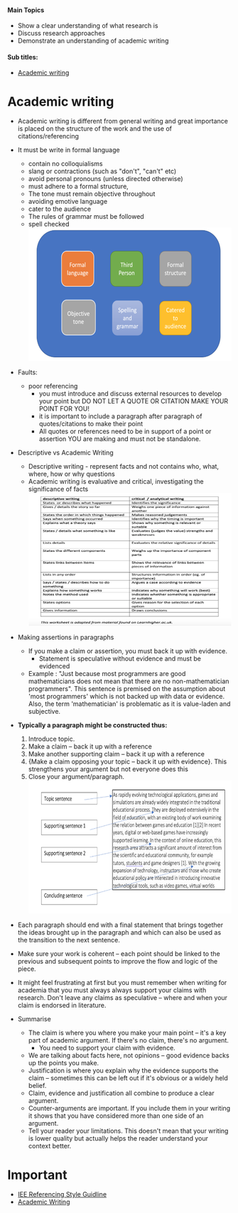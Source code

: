 #### Main Topics

* Show a clear understanding of what research is
* Discuss research approaches
* Demonstrate an understanding of academic writing

#### Sub titles:

* [Academic writing](#academic-writing)

# Academic writing

* Academic writing is different from general writing and great importance is placed on the structure of the work and the
  use of citations/referencing
* It must be write in formal language
    * contain no colloquialisms
    * slang or contractions (such as "don't", "can't" etc)
    * avoid personal pronouns (unless directed otherwise)
    * must adhere to a formal structure,
    * The tone must remain objective throughout
    * avoiding emotive language
    * cater to the audience
    * The rules of grammar must be followed
    * spell checked
      </br><img src="./img/1/1.png" alt="alt text" width="500" height="300">

* Faults:
    * poor referencing
        * you must introduce and discuss external resources to develop your point but DO NOT LET A QUOTE OR CITATION
          MAKE YOUR POINT FOR YOU!
        * it is important to include a paragraph after paragraph of quotes/citations to make their point
        * All quotes or references need to be in support of a point or assertion YOU are making and must not be
          standalone.

* Descriptive vs Academic Writing
    * Descriptive writing - represent facts and not contains who, what, where, how or why questions
    * Academic writing is evaluative and critical, investigating the significance of facts
      </br><img src="./img/1/2.png" alt="alt text" width="500" height="300">

* Making assertions in paragraphs
    * If you make a claim or assertion, you must back it up with evidence.
        * Statement is speculative without evidence and must be evidenced
    * Example : "Just because most programmers are good mathematicians does not mean that there are no non-mathematician
      programmers". This sentence is premised on the assumption about 'most programmers' which is not backed up with
      data or evidence. Also, the term 'mathematician' is problematic as it is value-laden and subjective.

* **Typically a paragraph might be constructed thus:**
    1. Introduce topic.
    2. Make a claim – back it up with a reference
    3. Make another supporting claim – back it up with a reference
    4. {Make a claim opposing your topic – back it up with evidence}. This strengthens your argument but not everyone
       does this
    5. Close your argument/paragraph.
       </br><img src="./img/1/3.png" alt="alt text" width="500" height="300">

* Each paragraph should end with a final statement that brings together the ideas brought up in the paragraph and which
  can also be used as the transition to the next sentence.
* Make sure your work is coherent – each point should be linked to the previous and subsequent points to improve the
  flow and logic of the piece.
* It might feel frustrating at first but you must remember when writing for academia that you must always always support
  your claims with research. Don't leave any claims as speculative – where and when your claim is endorsed in
  literature.

* Summarise
    * The claim is where you where you make your main point – it's a key part of academic argument. If there's no claim,
      there's no argument.
        * You need to support your claim with evidence.
    * We are talking about facts here, not opinions – good evidence backs up the points you make.
    * Justification is where you explain why the evidence supports the claim – sometimes this can be left out if it's
      obvious or a widely held belief.
    * Claim, evidence and justification all combine to produce a clear argument.
    * Counter-arguments are important. If you include them in your writing it shows that you have considered more than
      one side of an argument.
    * Tell your reader your limitations. This doesn't mean that your writing is lower quality but actually helps the
      reader understand your context better.

# Important

* [IEE Referencing Style Guidline](https://subjectguides.york.ac.uk/referencing-style-guides/ieee)
* [Academic Writing](./doc/Academic%20writing.ppsx)